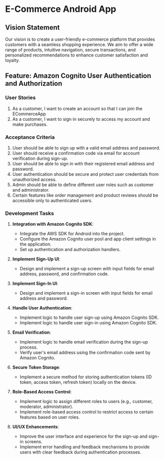 # E-Commerce Android App

## Vision Statement

Our vision is to create a user-friendly e-commerce platform that provides customers with a seamless shopping experience. We aim to offer a wide range of products, intuitive navigation, secure transactions, and personalized recommendations to enhance customer satisfaction and loyalty.

## Feature: Amazon Cognito User Authentication and Authorization

### User Stories

1. As a customer, I want to create an account so that I can join the ECommerceApp
2. As a customer, I want to sign in securely to access my account and make purchases.


### Acceptance Criteria

1. User should be able to sign up with a valid email address and password.
2. User should receive a confirmation code via email for account verification during sign-up.
3. User should be able to sign in with their registered email address and password.
4. User authentication should be secure and protect user credentials from unauthorized access.
5. Admin should be able to define different user roles such as customer and administrator.
6. Certain features like order management and product reviews should be accessible only to authenticated users.

### Development Tasks

1. **Integration with Amazon Cognito SDK**:
    - Integrate the AWS SDK for Android into the project.
    - Configure the Amazon Cognito user pool and app client settings in the application.
    - Set up authentication and authorization handlers.

2. **Implement Sign-Up UI**:
    - Design and implement a sign-up screen with input fields for email address, password, and confirmation code.

3. **Implement Sign-In UI**:
    - Design and implement a sign-in screen with input fields for email address and password.

4. **Handle User Authentication**:
    - Implement logic to handle user sign-up using Amazon Cognito SDK.
    - Implement logic to handle user sign-in using Amazon Cognito SDK.

5. **Email Verification**:
    - Implement logic to handle email verification during the sign-up process.
    - Verify user's email address using the confirmation code sent by Amazon Cognito.

6. **Secure Token Storage**:
    - Implement a secure method for storing authentication tokens (ID token, access token, refresh token) locally on the device.

7. **Role-Based Access Control**:
    - Implement logic to assign different roles to users (e.g., customer, moderator, administrator).
    - Implement role-based access control to restrict access to certain features based on user roles.

8. **UI/UX Enhancements**:
    - Improve the user interface and experience for the sign-up and sign-in screens.
    - Implement error handling and feedback mechanisms to provide users with clear feedback during authentication processes.
